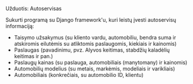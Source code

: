 Užduotis: Autoservisas

Sukurti programą su Django framework'u, kuri leistų įvesti autoservisų informaciją:
* Taisymo užsakymus (su kliento vardu, automobiliu, bendra suma ir atskiromis eilutėmis su atliktomis paslaugomis, kiekiais ir kainomis)
* Paslaugas (pavadinimu, pvz. Alyvos keitimas, stabdžių kaladėlių keitimas ir pan.)
* Paslaugų kainas (su paslauga, automobiliais (manytomany) ir kainomis)
* Automobilių modelius (su metais, markėmis, modeliais ir varikliais)
* Automobiliais (konkrečiais, su automobilio ID, klientu)
